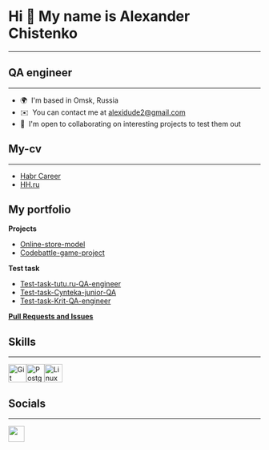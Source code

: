  # Hi 👋 My name is Alexander Chistenko
------------------
## QA engineer
------------------

* 🌍  I'm based in Omsk, Russia
* ✉️  You can contact me at [alexidude2@gmail.com](mailto:alexidude2@gmail.com)
* 🤝  I'm open to collaborating on interesting projects to test them out

## My-cv
 ------------------
   - [Habr Career](https://career.habr.com/alexidude)
   - [HH.ru](https://omsk.hh.ru/resume/db91cfb5ff0c5350cb0039ed1f73476a516b39)
     
## My portfolio    

 **Projects**
 * [Online-store-model](https://github.com/alexidude/Online-store-model)
 * [Codebattle-game-project](https://github.com/alexidude/Codebattle-game-project)
   
**Test task**
   * [Test-task-tutu.ru-QA-engineer](https://github.com/alexidude/Test-task-tutu.ru-QA-engineer)
   * [Test-task-Cynteka-junior-QA](https://github.com/alexidude/Test-task-Cynteka-junior-QA)
   * [Test-task-Krit-QA-engineer](https://github.com/alexidude/Test-task-Krit-QA-engineer)

**[Pull Requests and Issues](https://github.com/search?q=author%3Aalexidude&type=issues&s=created&o=desc)**
   
## Skills
------------------
<p align="left">
<a href="https://git-scm.com/" target="_blank" rel="noreferrer"><img src="https://raw.githubusercontent.com/danielcranney/readme-generator/main/public/icons/skills/git-colored.svg" width="36" height="36" alt="Git" /></a><a href="https://www.postgresql.org/" target="_blank" rel="noreferrer"><img src="https://raw.githubusercontent.com/danielcranney/readme-generator/main/public/icons/skills/postgresql-colored.svg" width="36" height="36" alt="PostgreSQL" /></a><a href="https://www.linux.org" target="_blank" rel="noreferrer"><img src="https://raw.githubusercontent.com/danielcranney/readme-generator/main/public/icons/skills/linux-colored.svg" width="36" height="36" alt="Linux" /></a>
</p>


## Socials
------------------
<p align="left"> <a href="https://www.linkedin.com/in/alexidude" target="_blank" rel="noreferrer"> <picture> <source media="(prefers-color-scheme: dark)" srcset="https://raw.githubusercontent.com/danielcranney/readme-generator/main/public/icons/socials/linkedin-dark.svg" /> <source media="(prefers-color-scheme: light)" srcset="https://raw.githubusercontent.com/danielcranney/readme-generator/main/public/icons/socials/linkedin.svg" /> <img src="https://raw.githubusercontent.com/danielcranney/readme-generator/main/public/icons/socials/linkedin.svg" width="32" height="32" /> </picture> </a></p>
